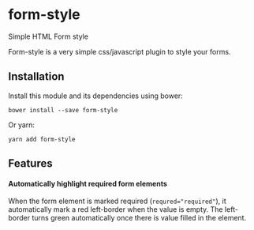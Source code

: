# form-style
Simple HTML Form style

Form-style is a very simple css/javascript plugin to style your forms.

## Installation
Install this module and its dependencies using bower:
```
bower install --save form-style
```
Or yarn:
```
yarn add form-style
```

## Features

#### Automatically highlight required form elements
When the form element is marked required (`requred="required"`), it automatically mark a red left-border when the value is empty. The left-border turns green automatically once there is value filled in the element.
